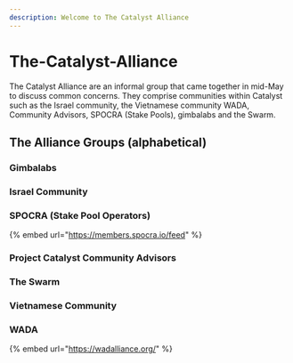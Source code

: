 ```yaml
---
description: Welcome to The Catalyst Alliance
---
```


# The-Catalyst-Alliance

The Catalyst Alliance are an informal group that came together in mid-May to discuss common concerns. They comprise communities within Catalyst such as the Israel community, the Vietnamese community WADA, Community Advisors, SPOCRA \(Stake Pools\), gimbalabs and the Swarm. 

## The Alliance Groups \(alphabetical\)

### Gimbalabs

### Israel Community

### SPOCRA \(Stake Pool Operators\)

{% embed url="https://members.spocra.io/feed" %}



### Project Catalyst Community Advisors

### The Swarm

### Vietnamese Community

### WADA

{% embed url="https://wadalliance.org/" %}

















